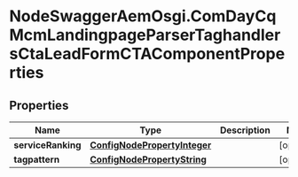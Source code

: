 # NodeSwaggerAemOsgi.ComDayCqMcmLandingpageParserTaghandlersCtaLeadFormCTAComponentProperties

## Properties

Name | Type | Description | Notes
------------ | ------------- | ------------- | -------------
**serviceRanking** | [**ConfigNodePropertyInteger**](ConfigNodePropertyInteger.md) |  | [optional] 
**tagpattern** | [**ConfigNodePropertyString**](ConfigNodePropertyString.md) |  | [optional] 


